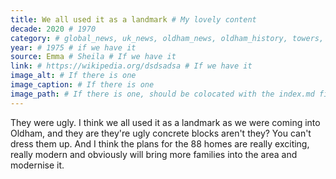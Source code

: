 ```yaml
---
title: We all used it as a landmark # My lovely content
decade: 2020 # 1970
category: # global_news, uk_news, oldham_news, oldham_history, towers, surrounding_estate # Always exactly one category
year: # 1975 # if we have it
source: Emma # Sheila # If we have it
link: # https://wikipedia.org/dsdsadsa # If we have it
image_alt: # If there is one
image_caption: # If there is one
image_path: # If there is one, should be colocated with the index.md file in the folder
---
```


They were ugly. I think we all used it as a landmark as we were coming into Oldham, and they are they're ugly concrete blocks aren't they? You can't dress them up. And I think the plans for the 88 homes are really exciting, really modern and obviously will bring more families into the area and modernise it.
